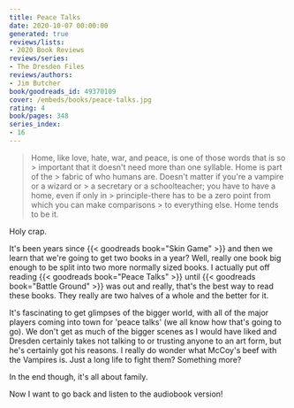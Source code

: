```yaml
---
title: Peace Talks
date: 2020-10-07 00:00:00
generated: true
reviews/lists:
- 2020 Book Reviews
reviews/series:
- The Dresden Files
reviews/authors:
- Jim Butcher
book/goodreads_id: 49370109
cover: /embeds/books/peace-talks.jpg
rating: 4
book/pages: 348
series_index:
- 16
---
```

> Home, like love, hate, war, and peace, is one of those words that is so > important that it doesn't need more than one syllable. Home is part of the > fabric of who humans are. Doesn't matter if you're a vampire or a wizard or > a secretary or a schoolteacher; you have to have a home, even if only in > principle-there has to be a zero point from which you can make comparisons > to everything else. Home tends to be it.

Holy crap.  

<!--more-->

It's been years since {{< goodreads book="Skin Game" >}} and then we learn that we're going to get two books in a year? Well, really one book big enough to be split into two more normally sized books. I actually put off reading {{< goodreads book="Peace Talks" >}} until {{< goodreads book="Battle Ground" >}} was out and really, that's the best way to read these books. They really are two halves of a whole and the better for it.  

It's fascinating to get glimpses of the bigger world, with all of the major players coming into town for 'peace talks' (we all know how that's going to go). We don't get as much of the bigger scenes as I would have liked and Dresden certainly takes not talking to or trusting anyone to an art form, but he's certainly got his reasons. I really do wonder what McCoy's beef with the Vampires is. Just a long life to fight them? Something more?  

In the end though, it's all about family.  

Now I want to go back and listen to the audiobook version!